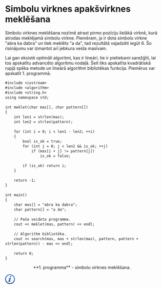 # Simbolu virknes apakšvirknes meklēšana

Simbolu virknes meklēšana nozīmē atrast pirmo pozīciju lielākā virknē, kurā atrodas meklējamā simbolu virkne. Piemēram, ja ir dota simbolu virkne "abra ka dabra" un tiek meklēts "a da", tad rezultātā vajadzēti iegūt 6. Šo risinājumu var izmantot arī jebkura veida masīvam.

Lai gan eksistē optimāli algoritmi, kas ir lineāri, tie ir pietiekami sarežģīti, lai tos apskatītu advancēto algoritmu nodaļā. Šeit tiks apskatīta kvadrātiskā rupjā spēka metode un lineārā algorithm bibliotēkas funkcija. Piemērus var apskatīt 1. programmā.

```
#include <iostream>
#include <algorithm>
#include <string.h>
using namespace std;

int meklet(char mas[], char pattern[])
{
    int len1 = strlen(mas);
    int len2 = strlen(pattern);

    for (int i = 0; i < len1 - len2; ++i)
    {
        bool is_ok = true;
        for (int j = 0; j < len2 && is_ok; ++j)
            if (mas[i + j] != pattern[j])
                is_ok = false;

        if (is_ok) return i;
    }

    return -1;
}

int main()
{
    char mas[] = "abra ka dabra";
    char pattern[] = "a da";

    // Paša veidota programma.
    cout << meklet(mas, pattern) << endl;

    // Algorithm bibliotēka.
    cout << search(mas, mas + strlen(mas), pattern, pattern + strlen(pattern)) - mas << endl;

    return 0;
}
```

<center>
**1. programma** - simbolu virknes meklēšana.
</center>

<a href="http://www.cplusplus.com/reference/algorithm/" target="_blank">![Vairāk informācija](/media/theory/information.png)</a>